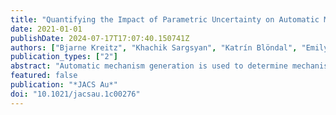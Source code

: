```yaml
---
title: "Quantifying the Impact of Parametric Uncertainty on Automatic Mechanism Generation for CO2 Hydrogenation on Ni(111)"
date: 2021-01-01
publishDate: 2024-07-17T17:07:40.150741Z
authors: ["Bjarne Kreitz", "Khachik Sargsyan", "Katrín Blöndal", "Emily J. Mazeau", "Richard H. West", "Gregor D. Wehinger", "Thomas Turek", "C. Franklin Goldsmith"]
publication_types: ["2"]
abstract: "Automatic mechanism generation is used to determine mechanisms for the CO2 hydrogenation on Ni(111) in a two-stage process while considering the correlated uncertainty in DFT-based energetic parameters systematically. In a coarse stage, all the possible chemistry is explored with gas-phase products down to the ppb level, while a refined stage discovers the core methanation submechanism. Five thousand unique mechanisms were generated, which contain minor perturbations in all parameters. Global uncertainty assessment, global sensitivity analysis, and degree of rate control analysis are performed to study the effect of this parametric uncertainty on the microkinetic model predictions. Comparison of the model predictions with experimental data on a Ni/SiO2 catalyst find a feasible set of microkinetic mechanisms within the correlated uncertainty space that are in quantitative agreement with the measured data, without relying on explicit parameter optimization. Global uncertainty and sensitivity analyses provide tools to determine the pathways and key factors that control the methanation activity within the parameter space. Together, these methods reveal that the degree of rate control approach can be misleading if parametric uncertainty is not considered. The procedure of considering uncertainties in the automated mechanism generation is not unique to CO2 methanation and can be easily extended to other challenging heterogeneously catalyzed reactions."
featured: false
publication: "*JACS Au*"
doi: "10.1021/jacsau.1c00276"
---
```


